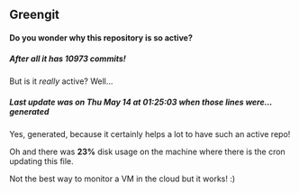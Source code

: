 ## Greengit

#### Do you wonder why this repository is so active?

##### After all it has 10973 commits!

But is it *really* active? Well...

##### Last update was on Thu May 14 at 01:25:03 when those lines were... generated

Yes, generated, because it certainly helps a lot to have such an active repo!

Oh and there was **23%** disk usage on the machine
where there is the cron updating this file.

Not the best way to monitor a VM in the cloud but it works! :)
